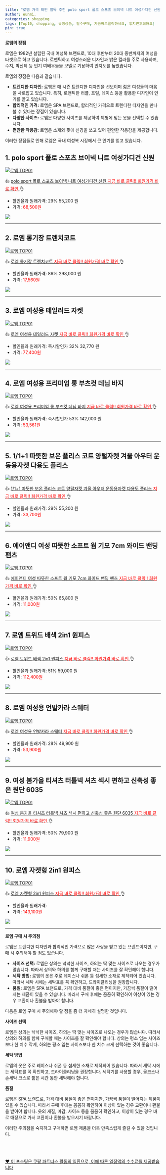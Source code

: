 ```yaml
---
title: "로엠 가격 확인 필독 추천 polo sport 폴로 스포츠 브이넥 니트 여성가디건 신원 비교 장점 구매가이드"
author: eunmi.
categories: shopping
tags: [Top10, shopping, 유행상품, 필수구매, 지금바로클릭하세요, 놓치면후회해요]
pin: true
---
```

**로엠의 장점**

로엠은 1982년 설립된 국내 여성복 브랜드로, 10대 후반부터 20대 중반까지의 여성을 타겟으로 하고 있습니다. 로맨틱하고 여성스러운 디자인과 밝은 컬러를 주로 사용하며, 수지, 박신혜 등 인기 여배우들을 모델로 기용하여 인지도를 높였습니다.

로엠의 장점은 다음과 같습니다.

* **트렌디한 디자인:** 로엠은 매 시즌 트렌디한 디자인을 선보이며 젊은 여성들의 마음을 사로잡고 있습니다. 특히, 로맨틱한 러플, 프릴, 레이스 등을 활용한 디자인이 인기를 끌고 있습니다.
* **합리적인 가격:** 로엠은 SPA 브랜드로, 합리적인 가격으로 트렌디한 디자인을 만나볼 수 있다는 장점이 있습니다.
* **다양한 사이즈:** 로엠은 다양한 사이즈를 제공하여 체형에 맞는 옷을 선택할 수 있습니다.
* **편안한 착용감:** 로엠은 소재와 핏에 신경을 쓰고 있어 편안한 착용감을 제공합니다.

이러한 장점들로 인해 로엠은 국내 여성복 시장에서 큰 인기를 얻고 있습니다.

   

## 1. polo sport 폴로 스포츠 브이넥 니트 여성가디건 신원

[![로엠 TOP01](https://thumbnail9.coupangcdn.com/thumbnails/remote/230x230ex/image/vendor_inventory/39e4/4b9f8880ffa60b2d05488a408d6189ac1dbf606677f016334c5b28976ba0.jpg)](https://link.coupang.com/re/AFFSDP?lptag=AF3617701&subid=GithubCoopas&pageKey=7643845450&traceid=V0-153&itemId=20318911830&vendorItemId=87404378533)


👍 [polo sport 폴로 스포츠 브이넥 니트 여성가디건 신원 <font color=red> 지금 바로 클릭!! 회원가격 바로 확인 </font> ](https://link.coupang.com/re/AFFSDP?lptag=AF3617701&subid=GithubCoopas&pageKey=7643845450&traceid=V0-153&itemId=20318911830&vendorItemId=87404378533) 👌 


- 할인율과 원래가격: 29%  55,200   원
- 가격: <span style='color:red'>68,500원</span>

[![](/discount_price.png)](https://link.coupang.com/re/AFFSDP?lptag=AF3617701&subid=GithubCoopas&pageKey=7643845450&traceid=V0-153&itemId=20318911830&vendorItemId=87404378533)

---


   

## 2. 로엠 롱기장 트렌치코트

[![로엠 TOP01](https://thumbnail8.coupangcdn.com/thumbnails/remote/230x230ex/image/rs_quotation_api/ok79jxbr/cc0ec02e4f424da096e133c1e52cb876.jpg)](https://link.coupang.com/re/AFFSDP?lptag=AF3617701&subid=GithubCoopas&pageKey=5172377803&traceid=V0-153&itemId=7139081767&vendorItemId=74337647339)


👍 [로엠 롱기장 트렌치코트 <font color=red> 지금 바로 클릭!! 회원가격 바로 확인 </font> ](https://link.coupang.com/re/AFFSDP?lptag=AF3617701&subid=GithubCoopas&pageKey=5172377803&traceid=V0-153&itemId=7139081767&vendorItemId=74337647339) 👌 


- 할인율과 원래가격: 86%  298,000   원
- 가격: <span style='color:red'>17,560원</span>

[![](/discount_price.png)](https://link.coupang.com/re/AFFSDP?lptag=AF3617701&subid=GithubCoopas&pageKey=5172377803&traceid=V0-153&itemId=7139081767&vendorItemId=74337647339)

---


   

## 3. 로엠 여성용 테일러드 자켓

[![로엠 TOP01](https://thumbnail7.coupangcdn.com/thumbnails/remote/230x230ex/image/rs_quotation_api/5dlodtms/c6ecbcde5ba744cfbeb02125d758e41c.jpg)](https://link.coupang.com/re/AFFSDP?lptag=AF3617701&subid=GithubCoopas&pageKey=7515366767&traceid=V0-153&itemId=19700655660&vendorItemId=86805389399)


👍 [로엠 여성용 테일러드 자켓 <font color=red> 지금 바로 클릭!! 회원가격 바로 확인 </font> ](https://link.coupang.com/re/AFFSDP?lptag=AF3617701&subid=GithubCoopas&pageKey=7515366767&traceid=V0-153&itemId=19700655660&vendorItemId=86805389399) 👌 


- 할인율과 원래가격: 즉시할인가 32%  32,770   원
- 가격: <span style='color:red'>77,400원</span>

[![](/discount_price.png)](https://link.coupang.com/re/AFFSDP?lptag=AF3617701&subid=GithubCoopas&pageKey=7515366767&traceid=V0-153&itemId=19700655660&vendorItemId=86805389399)

---


   

## 4. 로엠 여성용 프리미엄 롱 부츠컷 데님 바지

[![로엠 TOP01](https://thumbnail9.coupangcdn.com/thumbnails/remote/230x230ex/image/rs_quotation_api/q7iu5xuw/93202613a9f8499fac39f28fcacd3494.jpg)](https://link.coupang.com/re/AFFSDP?lptag=AF3617701&subid=GithubCoopas&pageKey=7605608582&traceid=V0-153&itemId=20130220595&vendorItemId=87223742627)


👍 [로엠 여성용 프리미엄 롱 부츠컷 데님 바지 <font color=red> 지금 바로 클릭!! 회원가격 바로 확인 </font> ](https://link.coupang.com/re/AFFSDP?lptag=AF3617701&subid=GithubCoopas&pageKey=7605608582&traceid=V0-153&itemId=20130220595&vendorItemId=87223742627) 👌 


- 할인율과 원래가격: 즉시할인가 53%  142,000   원
- 가격: <span style='color:red'>53,561원</span>

[![](/discount_price.png)](https://link.coupang.com/re/AFFSDP?lptag=AF3617701&subid=GithubCoopas&pageKey=7605608582&traceid=V0-153&itemId=20130220595&vendorItemId=87223742627)

---


   

## 5. 1/1+1 따뜻한 보온 플리스 코트 양털자켓 겨울 아우터 운동용자켓 다용도 플리스

[![로엠 TOP01](https://thumbnail10.coupangcdn.com/thumbnails/remote/230x230ex/image/vendor_inventory/9130/0bf59019519630dde07f53f57b6d99d08447abe8a00d73436133019fc186.jpg)](https://link.coupang.com/re/AFFSDP?lptag=AF3617701&subid=GithubCoopas&pageKey=7694926355&traceid=V0-153&itemId=20586791855&vendorItemId=87661721030)


👍 [1/1+1 따뜻한 보온 플리스 코트 양털자켓 겨울 아우터 운동용자켓 다용도 플리스 <font color=red> 지금 바로 클릭!! 회원가격 바로 확인 </font> ](https://link.coupang.com/re/AFFSDP?lptag=AF3617701&subid=GithubCoopas&pageKey=7694926355&traceid=V0-153&itemId=20586791855&vendorItemId=87661721030) 👌 


- 할인율과 원래가격: 29%  55,200   원
- 가격: <span style='color:red'>33,700원</span>

[![](/discount_price.png)](https://link.coupang.com/re/AFFSDP?lptag=AF3617701&subid=GithubCoopas&pageKey=7694926355&traceid=V0-153&itemId=20586791855&vendorItemId=87661721030)

---


   

## 6. 에이앤디 여성 따뜻한 소프트 웜 기모 7cm 와이드 밴딩 팬츠

[![로엠 TOP01](https://thumbnail7.coupangcdn.com/thumbnails/remote/230x230ex/image/vendor_inventory/2b33/05c5676c3e05494933cb64ef8ed97706e06f14d6775d774c1cc5009f6c3c.jpg)](https://link.coupang.com/re/AFFSDP?lptag=AF3617701&subid=GithubCoopas&pageKey=7677479998&traceid=V0-153&itemId=20497478378&vendorItemId=84595431320)


👍 [에이앤디 여성 따뜻한 소프트 웜 기모 7cm 와이드 밴딩 팬츠 <font color=red> 지금 바로 클릭!! 회원가격 바로 확인 </font> ](https://link.coupang.com/re/AFFSDP?lptag=AF3617701&subid=GithubCoopas&pageKey=7677479998&traceid=V0-153&itemId=20497478378&vendorItemId=84595431320) 👌 


- 할인율과 원래가격: 50%  65,800   원
- 가격: <span style='color:red'>11,000원</span>

[![](/discount_price.png)](https://link.coupang.com/re/AFFSDP?lptag=AF3617701&subid=GithubCoopas&pageKey=7677479998&traceid=V0-153&itemId=20497478378&vendorItemId=84595431320)

---


   

## 7. 로엠 트위드 배색 2in1 원피스

[![로엠 TOP01](https://thumbnail6.coupangcdn.com/thumbnails/remote/230x230ex/image/retail/images/2023/08/15/14/9/9192b449-e1ba-41d4-ab8f-5cc2ff6ed8fc.jpg)](https://link.coupang.com/re/AFFSDP?lptag=AF3617701&subid=GithubCoopas&pageKey=7532371504&traceid=V0-153&itemId=19780819320&vendorItemId=86883674973)


👍 [로엠 트위드 배색 2in1 원피스 <font color=red> 지금 바로 클릭!! 회원가격 바로 확인 </font> ](https://link.coupang.com/re/AFFSDP?lptag=AF3617701&subid=GithubCoopas&pageKey=7532371504&traceid=V0-153&itemId=19780819320&vendorItemId=86883674973) 👌 


- 할인율과 원래가격: 51%  59,000   원
- 가격: <span style='color:red'>112,400원</span>

[![](/discount_price.png)](https://link.coupang.com/re/AFFSDP?lptag=AF3617701&subid=GithubCoopas&pageKey=7532371504&traceid=V0-153&itemId=19780819320&vendorItemId=86883674973)

---


   

## 8. 로엠 여성용 언발카라 스웨터

[![로엠 TOP01](https://thumbnail8.coupangcdn.com/thumbnails/remote/230x230ex/image/rs_quotation_api/gadpx98m/618bc7d822d14ecbb96781d056440224.jpg)](https://link.coupang.com/re/AFFSDP?lptag=AF3617701&subid=GithubCoopas&pageKey=7600079475&traceid=V0-153&itemId=20102622196&vendorItemId=87197352901)


👍 [로엠 여성용 언발카라 스웨터 <font color=red> 지금 바로 클릭!! 회원가격 바로 확인 </font> ](https://link.coupang.com/re/AFFSDP?lptag=AF3617701&subid=GithubCoopas&pageKey=7600079475&traceid=V0-153&itemId=20102622196&vendorItemId=87197352901) 👌 


- 할인율과 원래가격: 28%  49,900   원
- 가격: <span style='color:red'>53,900원</span>

[![](/discount_price.png)](https://link.coupang.com/re/AFFSDP?lptag=AF3617701&subid=GithubCoopas&pageKey=7600079475&traceid=V0-153&itemId=20102622196&vendorItemId=87197352901)

---


   

## 9. 여성 봄가을 티셔츠 터틀넥 셔츠 섹시 편하고 신축성 좋은 원단 6035

[![로엠 TOP01](https://thumbnail6.coupangcdn.com/thumbnails/remote/230x230ex/image/vendor_inventory/ce97/3f05ee9343f24b9e5a6ffad9433734cbcb35c58a20912aa97bf4e16993f4.jpg)](https://link.coupang.com/re/AFFSDP?lptag=AF3617701&subid=GithubCoopas&pageKey=7558499046&traceid=V0-153&itemId=19907984044&vendorItemId=87007958343)


👍 [여성 봄가을 티셔츠 터틀넥 셔츠 섹시 편하고 신축성 좋은 원단 6035 <font color=red> 지금 바로 클릭!! 회원가격 바로 확인 </font> ](https://link.coupang.com/re/AFFSDP?lptag=AF3617701&subid=GithubCoopas&pageKey=7558499046&traceid=V0-153&itemId=19907984044&vendorItemId=87007958343) 👌 


- 할인율과 원래가격: 50%  79,900   원
- 가격: <span style='color:red'>11,900원</span>

[![](/discount_price.png)](https://link.coupang.com/re/AFFSDP?lptag=AF3617701&subid=GithubCoopas&pageKey=7558499046&traceid=V0-153&itemId=19907984044&vendorItemId=87007958343)

---


   

## 10. 로엠 자켓형 2in1 원피스

[![로엠 TOP01](https://thumbnail9.coupangcdn.com/thumbnails/remote/230x230ex/image/retail/images/2023/09/13/12/1/4768af99-79a0-41b1-8539-1f2d4c37e2d2.jpg)](https://link.coupang.com/re/AFFSDP?lptag=AF3617701&subid=GithubCoopas&pageKey=7581068700&traceid=V0-153&itemId=20012497647&vendorItemId=87173318178)


👍 [로엠 자켓형 2in1 원피스 <font color=red> 지금 바로 클릭!! 회원가격 바로 확인 </font> ](https://link.coupang.com/re/AFFSDP?lptag=AF3617701&subid=GithubCoopas&pageKey=7581068700&traceid=V0-153&itemId=20012497647&vendorItemId=87173318178) 👌 


- 할인율과 원래가격: 
- 가격: <span style='color:red'>143,100원</span>

[![](/discount_price.png)](https://link.coupang.com/re/AFFSDP?lptag=AF3617701&subid=GithubCoopas&pageKey=7581068700&traceid=V0-153&itemId=20012497647&vendorItemId=87173318178)

---
**로엠 구매 시 주의점**

로엠은 트렌디한 디자인과 합리적인 가격으로 많은 사랑을 받고 있는 브랜드이지만, 구매 시 주의해야 할 점도 있습니다.

* **사이즈 선택:** 로엠은 상의는 넉넉한 사이즈, 하의는 딱 맞는 사이즈로 나오는 경우가 많습니다. 따라서 상의와 하의를 함께 구매할 때는 사이즈를 잘 확인해야 합니다.
* **세탁 방법:** 로엠의 옷은 주로 레이스나 쉬폰 등 섬세한 소재로 제작되어 있습니다. 따라서 세탁 시에는 세탁표를 꼭 확인하고, 드라이클리닝을 권장합니다.
* **품질:** 로엠은 SPA 브랜드로, 가격 대비 품질이 좋은 편이지만, 가끔씩 품질이 떨어지는 제품이 있을 수 있습니다. 따라서 구매 후에는 꼼꼼히 확인하여 이상이 있는 경우 교환이나 환불을 받아야 합니다.

다음은 로엠 구매 시 주의해야 할 점을 좀 더 자세히 설명한 것입니다.

**사이즈 선택**

로엠은 상의는 넉넉한 사이즈, 하의는 딱 맞는 사이즈로 나오는 경우가 많습니다. 따라서 상의와 하의를 함께 구매할 때는 사이즈를 잘 확인해야 합니다. 상의는 평소 입는 사이즈보다 한 치수 작게, 하의는 평소 입는 사이즈보다 한 치수 크게 선택하는 것이 좋습니다.

**세탁 방법**

로엠의 옷은 주로 레이스나 쉬폰 등 섬세한 소재로 제작되어 있습니다. 따라서 세탁 시에는 세탁표를 꼭 확인하고, 드라이클리닝을 권장합니다. 세탁기를 사용할 경우, 울코스나 손세탁 코스로 짧은 시간 동안 세탁해야 합니다.

**품질**

로엠은 SPA 브랜드로, 가격 대비 품질이 좋은 편이지만, 가끔씩 품질이 떨어지는 제품이 있을 수 있습니다. 따라서 구매 후에는 꼼꼼히 확인하여 이상이 있는 경우 교환이나 환불을 받아야 합니다. 옷의 재질, 마감, 사이즈 등을 꼼꼼히 확인하고, 이상이 있는 경우 바로 매장으로 가서 교환이나 환불을 받으시기 바랍니다.

이러한 주의점을 숙지하고 구매하면 로엠 제품을 더욱 만족스럽게 즐길 수 있을 것입니다.<br><br><br><br><br> [ ❤  이 포스팅은 쿠팡 파트너스 활동의 일환으로, 이에 따른 일정액의 수수료를 제공받습니다](https://link.coupang.com/a/bcEFyh)